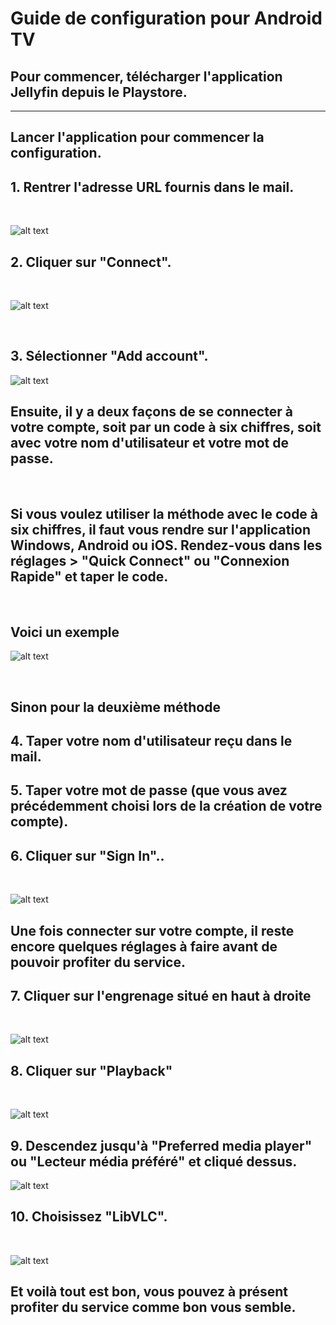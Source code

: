 # Guide de configuration pour Android TV

## Pour commencer, télécharger l'application Jellyfin depuis le Playstore.
---
## Lancer l'application pour commencer la configuration.

## 1. Rentrer l'adresse URL fournis dans le mail.

<br>

![alt text](https://u.lot.moe/45Zp.png "")

## 2. Cliquer sur "Connect".

<br>

![alt text](https://u.lot.moe/yFtx.png "")

<br>

## 3. Sélectionner "Add account".

![alt text](https://u.lot.moe/L3Hg.png "")

## Ensuite, il y a deux façons de se connecter à votre compte, soit par un code à six chiffres, soit avec votre nom d'utilisateur et votre mot de passe.

<br>

## Si vous voulez utiliser la méthode avec le code à six chiffres, il faut vous rendre sur l'application Windows, Android ou iOS. Rendez-vous dans les réglages > "Quick Connect" ou "Connexion Rapide" et taper le code.

<br>

## Voici un exemple

![alt text](https://u.lot.moe/CYYM.png "")

<br>

## Sinon pour la deuxième méthode
## 4. Taper votre nom d'utilisateur reçu dans le mail. 
## 5. Taper votre mot de passe (que vous avez précédemment choisi lors de la création de votre compte).
## 6. Cliquer sur "Sign In"..

<br>

![alt text](https://u.lot.moe/HvwV.png "")

## Une fois connecter sur votre compte, il reste encore quelques réglages à faire avant de pouvoir profiter du service.

## 7. Cliquer sur l'engrenage situé en haut à droite
<br>

![alt text](https://u.lot.moe/xdqg.png "")


## 8. Cliquer sur "Playback"
<br>

![alt text](https://u.lot.moe/G7o3.png "")

## 9. Descendez jusqu'à "Preferred media player" ou "Lecteur média préféré" et cliqué dessus.

![alt text](https://u.lot.moe/p83T.png "")

## 10. Choisissez "LibVLC".
<br>

![alt text](https://u.lot.moe/SzMR.png "")


## Et voilà tout est bon, vous pouvez à présent profiter du service comme bon vous semble.
